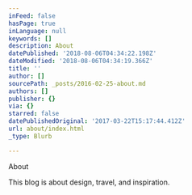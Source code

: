 ```yaml
---
inFeed: false
hasPage: true
inLanguage: null
keywords: []
description: About
datePublished: '2018-08-06T04:34:22.198Z'
dateModified: '2018-08-06T04:34:19.366Z'
title: ''
author: []
sourcePath: _posts/2016-02-25-about.md
authors: []
publisher: {}
via: {}
starred: false
datePublishedOriginal: '2017-03-22T15:17:44.412Z'
url: about/index.html
_type: Blurb

---
```

About

This blog is about design, travel, and inspiration.